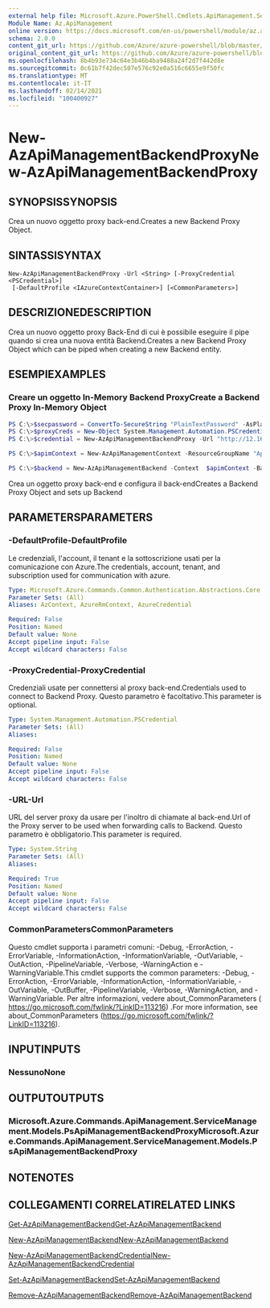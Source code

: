 ```yaml
---
external help file: Microsoft.Azure.PowerShell.Cmdlets.ApiManagement.ServiceManagement.dll-Help.xml
Module Name: Az.ApiManagement
online version: https://docs.microsoft.com/en-us/powershell/module/az.apimanagement/new-azapimanagementbackendproxy
schema: 2.0.0
content_git_url: https://github.com/Azure/azure-powershell/blob/master/src/ApiManagement/ApiManagement/help/New-AzApiManagementBackendProxy.md
original_content_git_url: https://github.com/Azure/azure-powershell/blob/master/src/ApiManagement/ApiManagement/help/New-AzApiManagementBackendProxy.md
ms.openlocfilehash: 8b4b93e734c64e3b46b4ba9488a24f2d7f442d8e
ms.sourcegitcommit: 0c61b7f42dec507e576c92e0a516c6655e9f50fc
ms.translationtype: MT
ms.contentlocale: it-IT
ms.lasthandoff: 02/14/2021
ms.locfileid: "100400927"
---
```

# <span data-ttu-id="9a360-101">New-AzApiManagementBackendProxy</span><span class="sxs-lookup"><span data-stu-id="9a360-101">New-AzApiManagementBackendProxy</span></span>

## <span data-ttu-id="9a360-102">SYNOPSIS</span><span class="sxs-lookup"><span data-stu-id="9a360-102">SYNOPSIS</span></span>
<span data-ttu-id="9a360-103">Crea un nuovo oggetto proxy back-end.</span><span class="sxs-lookup"><span data-stu-id="9a360-103">Creates a new Backend Proxy Object.</span></span>

## <span data-ttu-id="9a360-104">SINTASSI</span><span class="sxs-lookup"><span data-stu-id="9a360-104">SYNTAX</span></span>

```
New-AzApiManagementBackendProxy -Url <String> [-ProxyCredential <PSCredential>]
 [-DefaultProfile <IAzureContextContainer>] [<CommonParameters>]
```

## <span data-ttu-id="9a360-105">DESCRIZIONE</span><span class="sxs-lookup"><span data-stu-id="9a360-105">DESCRIPTION</span></span>
<span data-ttu-id="9a360-106">Crea un nuovo oggetto proxy Back-End di cui è possibile eseguire il pipe quando si crea una nuova entità Backend.</span><span class="sxs-lookup"><span data-stu-id="9a360-106">Creates a new Backend Proxy Object which can be piped when creating a new Backend entity.</span></span>

## <span data-ttu-id="9a360-107">ESEMPI</span><span class="sxs-lookup"><span data-stu-id="9a360-107">EXAMPLES</span></span>

### <span data-ttu-id="9a360-108">Creare un oggetto In-Memory Backend Proxy</span><span class="sxs-lookup"><span data-stu-id="9a360-108">Create a Backend Proxy In-Memory Object</span></span>
```powershell
PS C:\>$secpassword = ConvertTo-SecureString "PlainTextPassword" -AsPlainText -Force
PS C:\>$proxyCreds = New-Object System.Management.Automation.PSCredential ("foo", $secpassword)
PS C:\>$credential = New-AzApiManagementBackendProxy -Url "http://12.168.1.1:8080" -ProxyCredential $proxyCreds

PS C:\>$apimContext = New-AzApiManagementContext -ResourceGroupName "Api-Default-WestUS" -ServiceName "contoso"

PS C:\>$backend = New-AzApiManagementBackend -Context  $apimContext -BackendId 123 -Url 'https://contoso.com/awesomeapi' -Protocol http -Title "first backend" -SkipCertificateChainValidation $true -Proxy $credential -Description "backend with proxy server"
```

<span data-ttu-id="9a360-109">Crea un oggetto proxy back-end e configura il back-end</span><span class="sxs-lookup"><span data-stu-id="9a360-109">Creates a Backend Proxy Object and sets up Backend</span></span>

## <span data-ttu-id="9a360-110">PARAMETERS</span><span class="sxs-lookup"><span data-stu-id="9a360-110">PARAMETERS</span></span>

### <span data-ttu-id="9a360-111">-DefaultProfile</span><span class="sxs-lookup"><span data-stu-id="9a360-111">-DefaultProfile</span></span>
<span data-ttu-id="9a360-112">Le credenziali, l'account, il tenant e la sottoscrizione usati per la comunicazione con Azure.</span><span class="sxs-lookup"><span data-stu-id="9a360-112">The credentials, account, tenant, and subscription used for communication with azure.</span></span>

```yaml
Type: Microsoft.Azure.Commands.Common.Authentication.Abstractions.Core.IAzureContextContainer
Parameter Sets: (All)
Aliases: AzContext, AzureRmContext, AzureCredential

Required: False
Position: Named
Default value: None
Accept pipeline input: False
Accept wildcard characters: False
```

### <span data-ttu-id="9a360-113">-ProxyCredential</span><span class="sxs-lookup"><span data-stu-id="9a360-113">-ProxyCredential</span></span>
<span data-ttu-id="9a360-114">Credenziali usate per connettersi al proxy back-end.</span><span class="sxs-lookup"><span data-stu-id="9a360-114">Credentials used to connect to Backend Proxy.</span></span> <span data-ttu-id="9a360-115">Questo parametro è facoltativo.</span><span class="sxs-lookup"><span data-stu-id="9a360-115">This parameter is optional.</span></span>

```yaml
Type: System.Management.Automation.PSCredential
Parameter Sets: (All)
Aliases:

Required: False
Position: Named
Default value: None
Accept pipeline input: False
Accept wildcard characters: False
```

### <span data-ttu-id="9a360-116">-URL</span><span class="sxs-lookup"><span data-stu-id="9a360-116">-Url</span></span>
<span data-ttu-id="9a360-117">URL del server proxy da usare per l'inoltro di chiamate al back-end.</span><span class="sxs-lookup"><span data-stu-id="9a360-117">Url of the Proxy server to be used when forwarding calls to Backend.</span></span>
<span data-ttu-id="9a360-118">Questo parametro è obbligatorio.</span><span class="sxs-lookup"><span data-stu-id="9a360-118">This parameter is required.</span></span>

```yaml
Type: System.String
Parameter Sets: (All)
Aliases:

Required: True
Position: Named
Default value: None
Accept pipeline input: False
Accept wildcard characters: False
```

### <span data-ttu-id="9a360-119">CommonParameters</span><span class="sxs-lookup"><span data-stu-id="9a360-119">CommonParameters</span></span>
<span data-ttu-id="9a360-120">Questo cmdlet supporta i parametri comuni: -Debug, -ErrorAction, -ErrorVariable, -InformationAction, -InformationVariable, -OutVariable, -OutAction, -PipelineVariable, -Verbose, -WarningAction e -WarningVariable.</span><span class="sxs-lookup"><span data-stu-id="9a360-120">This cmdlet supports the common parameters: -Debug, -ErrorAction, -ErrorVariable, -InformationAction, -InformationVariable, -OutVariable, -OutBuffer, -PipelineVariable, -Verbose, -WarningAction, and -WarningVariable.</span></span> <span data-ttu-id="9a360-121">Per altre informazioni, vedere about_CommonParameters ( https://go.microsoft.com/fwlink/?LinkID=113216) .</span><span class="sxs-lookup"><span data-stu-id="9a360-121">For more information, see about_CommonParameters (https://go.microsoft.com/fwlink/?LinkID=113216).</span></span>

## <span data-ttu-id="9a360-122">INPUT</span><span class="sxs-lookup"><span data-stu-id="9a360-122">INPUTS</span></span>

### <span data-ttu-id="9a360-123">Nessuno</span><span class="sxs-lookup"><span data-stu-id="9a360-123">None</span></span>

## <span data-ttu-id="9a360-124">OUTPUT</span><span class="sxs-lookup"><span data-stu-id="9a360-124">OUTPUTS</span></span>

### <span data-ttu-id="9a360-125">Microsoft.Azure.Commands.ApiManagement.ServiceManagement.Models.PsApiManagementBackendProxy</span><span class="sxs-lookup"><span data-stu-id="9a360-125">Microsoft.Azure.Commands.ApiManagement.ServiceManagement.Models.PsApiManagementBackendProxy</span></span>

## <span data-ttu-id="9a360-126">NOTE</span><span class="sxs-lookup"><span data-stu-id="9a360-126">NOTES</span></span>

## <span data-ttu-id="9a360-127">COLLEGAMENTI CORRELATI</span><span class="sxs-lookup"><span data-stu-id="9a360-127">RELATED LINKS</span></span>

[<span data-ttu-id="9a360-128">Get-AzApiManagementBackend</span><span class="sxs-lookup"><span data-stu-id="9a360-128">Get-AzApiManagementBackend</span></span>](./Get-AzApiManagementBackend.md)

[<span data-ttu-id="9a360-129">New-AzApiManagementBackend</span><span class="sxs-lookup"><span data-stu-id="9a360-129">New-AzApiManagementBackend</span></span>](./New-AzApiManagementBackend.md)

[<span data-ttu-id="9a360-130">New-AzApiManagementBackendCredential</span><span class="sxs-lookup"><span data-stu-id="9a360-130">New-AzApiManagementBackendCredential</span></span>](./New-AzApiManagementBackendCredential.md)

[<span data-ttu-id="9a360-131">Set-AzApiManagementBackend</span><span class="sxs-lookup"><span data-stu-id="9a360-131">Set-AzApiManagementBackend</span></span>](./Set-AzApiManagementBackend.md)

[<span data-ttu-id="9a360-132">Remove-AzApiManagementBackend</span><span class="sxs-lookup"><span data-stu-id="9a360-132">Remove-AzApiManagementBackend</span></span>](./Remove-AzApiManagementBackend.md)
